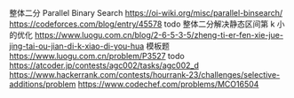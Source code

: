 整体二分 Parallel Binary Search
https://oi-wiki.org/misc/parallel-binsearch/
https://codeforces.com/blog/entry/45578
todo 整体二分解决静态区间第 k 小的优化 https://www.luogu.com.cn/blog/2-6-5-3-5/zheng-ti-er-fen-xie-jue-jing-tai-ou-jian-di-k-xiao-di-you-hua
模板题 https://www.luogu.com.cn/problem/P3527
todo https://atcoder.jp/contests/agc002/tasks/agc002_d
https://www.hackerrank.com/contests/hourrank-23/challenges/selective-additions/problem
https://www.codechef.com/problems/MCO16504

